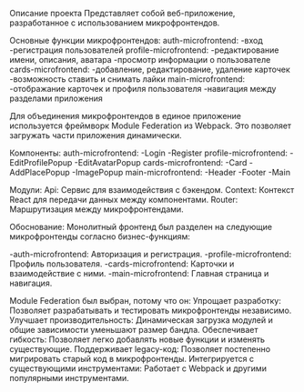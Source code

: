 Описание проекта
Представляет собой веб-приложение, разработанное с использованием микрофронтендов.

Основные функции микрофронтендов:
auth-microfrontend:
-вход
-регистрация пользователей
profile-microfrontend:
-редактирование имени, описания, аватара
-просмотр информации о пользователе
cards-microfrontend:
-добавление, редактирование, удаление карточек
-возможность ставить и снимать лайки
main-microfrontend:
-отображание карточек и профиля пользователя
-навигация между разделами приложения

Для объединения микрофронтендов в единое приложение используется фреймворк Module Federation из Webpack. Это позволяет загружать части приложения динамически.

Компоненты:
auth-microfrontend:
-Login
-Register
profile-microfrontend:
-EditProfilePopup
-EditAvatarPopup
cards-microfrontend:
-Card
-AddPlacePopup
-ImagePopup
main-microfrontend:
-Header
-Footer
-Main

Модули:
Api: Сервис для взаимодействия с бэкендом.
Context: Контекст React для передачи данных между компонентами.
Router: Маршрутизация между микрофронтендами.

Обоснование:
Монолитный фронтенд был разделен на следующие микрофронтенды согласно бизнес-функциям:

-auth-microfrontend: Авторизация и регистрация.
-profile-microfrontend: Профиль пользователя.
-cards-microfrontend: Карточки и взаимодействие с ними.
-main-microfrontend: Главная страница и навигация.

Module Federation был выбран, потому что он:
Упрощает разработку: Позволяет разрабатывать и тестировать микрофронтенды независимо.
Улучшает производительность: Динамическая загрузка модулей и общие зависимости уменьшают размер бандла.
Обеспечивает гибкость: Позволяет легко добавлять новые функции и изменять существующие.
Поддерживает legacy-код: Позволяет постепенно мигрировать старый код в микрофронтенды.
Интегрируется с существующими инструментами: Работает с Webpack и другими популярными инструментами.
